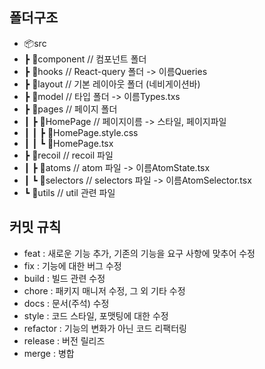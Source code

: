 ## 폴더구조

- 📦src
-  ┣ 📂component  // 컴포넌트 폴더
-  ┣ 📂hooks  // React-query 폴더 -> 이름Queries
-  ┣ 📂layout  // 기본 레이아웃 폴더 (네비게이션바)
-  ┣ 📂model  // 타입 폴더 -> 이름Types.txs
-  ┣ 📂pages  // 페이지 폴더
-  ┃ ┣ 📂HomePage  // 페이지이름 -> 스타일, 페이지파일
-  ┃ ┃ ┣ 📜HomePage.style.css
-  ┃ ┃ ┗ 📜HomePage.tsx
-  ┣ 📂recoil // recoil 파일
-  ┃ ┣ 📂atoms  // atom 파일 -> 이름AtomState.tsx
-  ┃ ┗ 📂selectors  // selectors 파일 -> 이름AtomSelector.tsx
-  ┗ 📂utils // util 관련 파일

## 커밋 규칙

- feat : 새로운 기능 추가, 기존의 기능을 요구 사항에 맞추어 수정
- fix : 기능에 대한 버그 수정
- build : 빌드 관련 수정
- chore : 패키지 매니저 수정, 그 외 기타 수정 
- docs : 문서(주석) 수정
- style : 코드 스타일, 포맷팅에 대한 수정
- refactor : 기능의 변화가 아닌 코드 리팩터링
- release : 버전 릴리즈
- merge : 병합